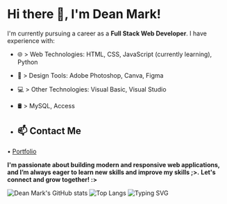 # Hi there 👋, I'm Dean Mark!

I'm currently pursuing a career as a **Full Stack Web Developer**. I have experience with:

- 🌐 > Web Technologies: HTML, CSS, JavaScript (currently learning), Python  
- 🎨 > Design Tools: Adobe Photoshop, Canva, Figma  
- 💻 > Other Technologies: Visual Basic, Visual Studio
- 🛢️ > MySQL, Access

- ## 📫 Contact Me
• [Portfolio](https://deanmarkkk.github.io/MyPortfolio/)

**I'm passionate about building modern and responsive web applications, and I’m always eager to learn new skills and improve my skills ;>.**
**Let's connect and grow together! :>**


![Dean Mark's GitHub stats](https://github-readme-stats.vercel.app/api?username=deanmarkkk&show_icons=true&theme=tokyonight)
![Top Langs](https://github-readme-stats.vercel.app/api/top-langs/?username=deanmarkkk&layout=compact&theme=tokyonight)
![Typing SVG](https://readme-typing-svg.herokuapp.com?font=Fira+Code&size=24&pause=1000&center=true&vCenter=true&width=435&lines=Hi+I'm+Dean+Mark!;Aspiring+Full+Stack+Web+Developer;Learning+JavaScript+Now!)
